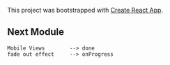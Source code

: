 This project was bootstrapped with [Create React App](https://github.com/facebook/create-react-app).

## Next Module

    Mobile Views        --> done
    fade out effect     --> onProgress
